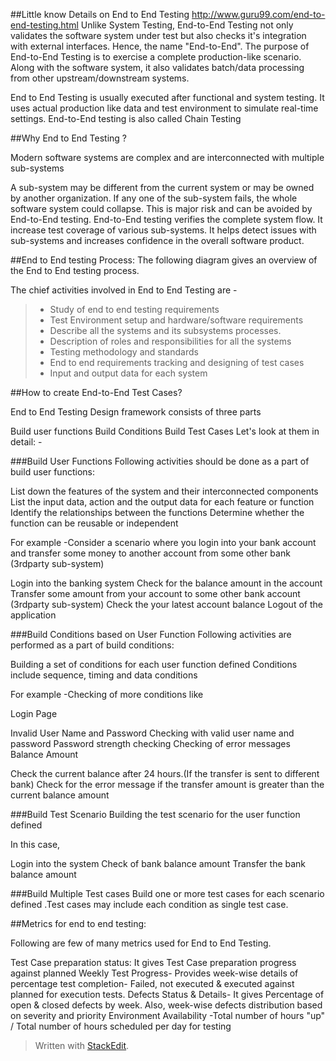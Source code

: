 ##Little know Details on End to End Testing
http://www.guru99.com/end-to-end-testing.html
Unlike System Testing, End-to-End Testing not only validates the software system under test but also  checks it's integration with external interfaces. Hence, the name "End-to-End". The purpose of End-to-End Testing is to exercise a complete production-like scenario. Along with the software system, it also validates batch/data processing from other upstream/downstream systems.

End to End Testing is usually executed after functional and system testing. It uses actual production like data and test environment to simulate real-time settings. End-to-End testing is also called Chain Testing


##Why End to End Testing ?
 

Modern software systems are complex and are interconnected with multiple sub-systems

A sub-system may be different from the current system or may be owned by another organization.  If any one of the sub-system fails, the whole software system could collapse. This is major risk and can be avoided by End-to-End testing. End-to-End testing verifies the complete system flow. It increase test coverage of various sub-systems. It helps detect issues with sub-systems and increases confidence in the overall software product.

 

##End to End testing Process:
The following diagram gives an overview of the End to End testing process.

The chief activities involved in End to End Testing are -

>- Study of end to end testing requirements
>- Test Environment setup and hardware/software requirements
>- Describe all the systems and its subsystems processes.
>- Description of roles and responsibilities for all the systems
>- Testing methodology and standards
>- End to end requirements tracking and designing of test cases
>- Input and  output data for each system
 

##How to create End-to-End Test Cases?


End to End Testing Design framework consists of three parts

Build user functions
Build Conditions
Build Test Cases
Let's look at them in detail: -

###Build User Functions
Following activities should be done as a part of build user functions:

List down the features of the system and their interconnected components
List the input data, action and the output data for each feature or function
Identify the relationships between the functions
Determine whether the function can be reusable or independent
 

For example -Consider a scenario where you login into your bank account and transfer some money to another account from some other bank (3rdparty sub-system)

Login into the banking system
Check for the balance amount in the account
Transfer some  amount from your account to some other bank account (3rdparty sub-system)
Check the your latest account balance
Logout of the application
 

###Build Conditions based on User Function
Following activities are performed as a part of build conditions:

Building a set of conditions for each user function defined
Conditions include sequence, timing and data conditions
 

For example -Checking of more conditions like

Login Page

Invalid User Name and Password
Checking with valid user name and password
Password strength checking
Checking of error messages
Balance Amount

Check the current balance after 24 hours.(If the transfer is sent to different bank)
Check for the error message if the transfer amount is greater than the current balance amount
 

###Build Test Scenario
Building the test scenario for the user function defined

In this case,

Login into the system
Check of bank balance amount
Transfer the bank balance amount
 

###Build Multiple Test cases
Build one or more test cases for each scenario defined .Test cases may include each condition as single test case.

 

##Metrics for end to end testing:
 

Following are few of many metrics used for End to End Testing.

Test Case preparation status: It gives Test Case preparation progress against planned
Weekly Test Progress- Provides week-wise details of percentage test completion- Failed, not executed & executed against planned for execution tests.
Defects Status & Details- It gives Percentage of open & closed defects by week. Also, week-wise defects distribution based on severity and priority
Environment Availability -Total number of hours "up" / Total number of hours scheduled per day for testing



> Written with [StackEdit](https://stackedit.io/).